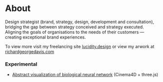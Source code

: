 # About

Design strategist (brand, strategy, design, development and consultation), bridging the gap between strategy conceived and strategy executed. Aligning the goals of organisations to the needs of their customers — creating exceptional brand experiences.

To view more visit my freelancing site [lucidity.design](https://lucidity.design/) or view my arwork at [richardgeorgedavis.com](https://richardgeorgedavis.com/)



### Experimental

- [Abstract visualization of biological neural network](https://richardgeorgedavis.github.io/Neural-Network/) (Cinema4D + three.js)
